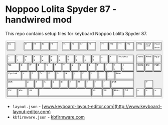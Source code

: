 # Noppoo Lolita Spyder 87 - handwired mod

This repo contains setup files for keyboard Noppoo Lolita Spyder 87.

![layout](https://raw.githubusercontent.com/galczo5/handwired_lolita/master/keyboard-layout.png)

- `layout.json` - [www.keyboard-layout-editor.com](http://www.keyboard-layout-editor.com)
- `kbfirmware.json` - [kbfirmware.com](https://kbfirmware.com)

